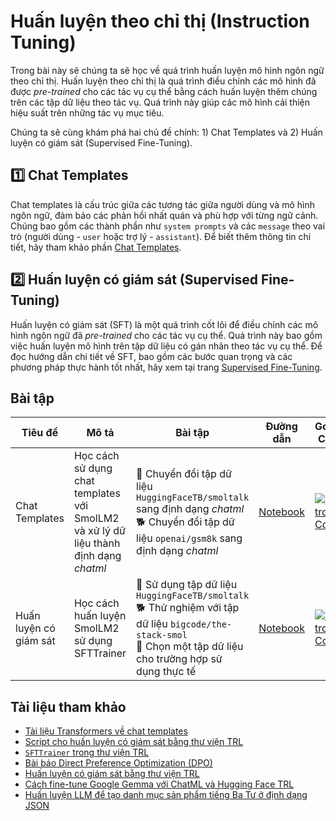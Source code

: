 # Huấn luyện theo chỉ thị (Instruction Tuning)

Trong bài này sẽ chúng ta sẽ học về quá trình huấn luyện mô hình ngôn ngữ theo chỉ thị. Huấn luyện theo chỉ thị là quá trình điều chỉnh các mô hình đã được *pre-trained* cho các tác vụ cụ thể bằng cách huấn luyện thêm chúng trên các tập dữ liệu theo tác vụ. Quá trình này giúp các mô hình cải thiện hiệu suất trên những tác vụ mục tiêu.

Chúng ta sẽ cùng khám phá hai chủ đề chính: 1) Chat Templates và 2) Huấn luyện có giám sát (Supervised Fine-Tuning).

## 1️⃣ Chat Templates

Chat templates là cấu trúc giữa các tương tác giữa người dùng và mô hình ngôn ngữ, đảm bảo các phản hồi nhất quán và phù hợp với từng ngữ cảnh. Chúng bao gồm các thành phần như `system prompts` và các `message` theo vai trò (người dùng - `user` hoặc trợ lý - `assistant`). Để biết thêm thông tin chi tiết, hãy tham khảo phần [Chat Templates](./chat_templates.md).

## 2️⃣ Huấn luyện có giám sát (Supervised Fine-Tuning)

Huấn luyện có giám sát (SFT) là một quá trình cốt lõi để điều chỉnh các mô hình ngôn ngữ đã *pre-trained* cho các tác vụ cụ thể. Quá trình này bao gồm việc huấn luyện mô hình trên tập dữ liệu có gán nhãn theo tác vụ cụ thể. Để đọc hướng dẫn chi tiết về SFT, bao gồm các bước quan trọng và các phương pháp thực hành tốt nhất, hãy xem tại trang [Supervised Fine-Tuning](./supervised_fine_tuning.md).

## Bài tập

| Tiêu đề | Mô tả | Bài tập | Đường dẫn | Google Colab |
|-------|-------------|----------|------|-------|
| Chat Templates | Học cách sử dụng chat templates với SmolLM2 và xử lý dữ liệu thành định dạng *chatml* | 🐢 Chuyển đổi tập dữ liệu `HuggingFaceTB/smoltalk` sang định dạng *chatml* <br> 🐕 Chuyển đổi tập dữ liệu `openai/gsm8k` sang định dạng *chatml* | [Notebook](./notebooks/chat_templates_example.ipynb) | <a target="_blank" href="https://colab.research.google.com/github/huggingface/smol-course/blob/main/1_instruction_tuning/notebooks/chat_templates_example.ipynb"><img src="https://colab.research.google.com/assets/colab-badge.svg" alt="Mở trong Colab"/></a> |
| Huấn luyện có giám sát | Học cách huấn luyện SmolLM2 sử dụng SFTTrainer | 🐢 Sử dụng tập dữ liệu `HuggingFaceTB/smoltalk` <br>🐕 Thử nghiệm với tập dữ liệu `bigcode/the-stack-smol` <br>🦁 Chọn một tập dữ liệu cho trường hợp sử dụng thực tế | [Notebook](./notebooks/sft_finetuning_example.ipynb) | <a target="_blank" href="https://colab.research.google.com/github/huggingface/smol-course/blob/main/1_instruction_tuning/notebooks/sft_finetuning_example.ipynb"><img src="https://colab.research.google.com/assets/colab-badge.svg" alt="Mở trong Colab"/></a> |

## Tài liệu tham khảo

- [Tài liệu Transformers về chat templates](https://huggingface.co/docs/transformers/main/en/chat_templating)
- [Script cho huấn luyện có giám sát bằng thư viện TRL](https://github.com/huggingface/trl/blob/main/examples/scripts/sft.py)
- [`SFTTrainer` trong thư viện TRL](https://huggingface.co/docs/trl/main/en/sft_trainer)
- [Bài báo Direct Preference Optimization (DPO)](https://arxiv.org/abs/2305.18290)
- [Huấn luyện có giám sát bằng thư viện TRL](https://huggingface.co/docs/trl/main/en/tutorials/supervised_finetuning)
- [Cách fine-tune Google Gemma với ChatML và Hugging Face TRL](https://www.philschmid.de/fine-tune-google-gemma)
- [Huấn luyện LLM để tạo danh mục sản phẩm tiếng Ba Tư ở định dạng JSON](https://huggingface.co/learn/cookbook/en/fine_tuning_llm_to_generate_persian_product_catalogs_in_json_format)
